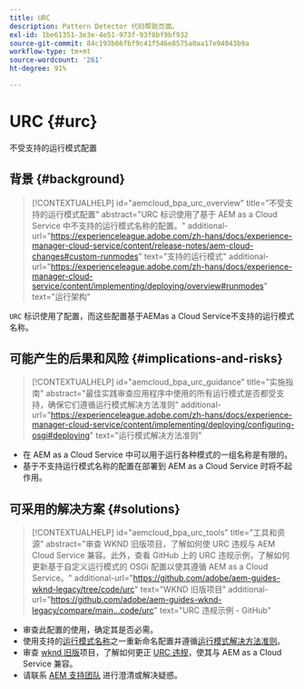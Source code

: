 ```yaml
---
title: URC
description: Pattern Detector 代码帮助页面。
exl-id: 1be61351-3e3e-4e51-973f-93f8bf9bf932
source-git-commit: 84c193b66fbf9c41f546e8575a0aa17e94043b9a
workflow-type: tm+mt
source-wordcount: '261'
ht-degree: 91%

---
```


# URC {#urc}

不受支持的运行模式配置

## 背景 {#background}

>[!CONTEXTUALHELP]
>id="aemcloud_bpa_urc_overview"
>title="不受支持的运行模式配置"
>abstract="URC 标识使用了基于 AEM as a Cloud Service 中不支持的运行模式名称的配置。"
>additional-url="https://experienceleague.adobe.com/zh-hans/docs/experience-manager-cloud-service/content/release-notes/aem-cloud-changes#custom-runmodes" text="支持的运行模式"
>additional-url="https://experienceleague.adobe.com/zh-hans/docs/experience-manager-cloud-service/content/implementing/deploying/overview#runmodes" text="运行架构"

`URC`  标识使用了配置，而这些配置基于AEMas a Cloud Service不支持的运行模式名称。

## 可能产生的后果和风险 {#implications-and-risks}

>[!CONTEXTUALHELP]
>id="aemcloud_bpa_urc_guidance"
>title="实施指南"
>abstract="最佳实践审查应用程序中使用的所有运行模式是否都受支持，确保它们遵循运行模式解决方法准则"
>additional-url="https://experienceleague.adobe.com/zh-hans/docs/experience-manager-cloud-service/content/implementing/deploying/configuring-osgi#deploying" text="运行模式解决方法准则"

* 在 AEM as a Cloud Service 中可以用于运行各种模式的一组名称是有限的。
* 基于不支持运行模式名称的配置在部署到 AEM as a Cloud Service 时将不起作用。

## 可采用的解决方案 {#solutions}

>[!CONTEXTUALHELP]
>id="aemcloud_bpa_urc_tools"
>title="工具和资源"
>abstract="审查 WKND 旧版项目，了解如何使 URC 违规与 AEM Cloud Service 兼容。此外，查看 GitHub 上的 URC 违规示例，了解如何更新基于自定义运行模式的 OSGi 配置以使其遵循 AEM as a Cloud Service。"
>additional-url="https://github.com/adobe/aem-guides-wknd-legacy/tree/code/urc" text="WKND 旧版项目"
>additional-url="https://github.com/adobe/aem-guides-wknd-legacy/compare/main...code/urc" text="URC 违规示例 - GitHub"

* 审查此配置的使用，确定其是否必需。
* 使用支持的[运行模式名称](https://experienceleague.adobe.com/zh-hans/docs/experience-manager-cloud-service/content/release-notes/aem-cloud-changes#custom-runmodes)之一重新命名配置并遵循[运行模式解决方法准则](https://experienceleague.adobe.com/zh-hans/docs/experience-manager-cloud-service/content/implementing/deploying/configuring-osgi#runmode-resolution)。
* 审查 [wknd 旧版](https://github.com/adobe/aem-guides-wknd-legacy/tree/code/urc)项目，了解如何更正 [URC 违规](https://github.com/adobe/aem-guides-wknd-legacy/compare/main...code/urc)，使其与 AEM as a Cloud Service 兼容。
* 请联系 [AEM 支持团队](https://helpx.adobe.com/cn/enterprise/using/support-for-experience-cloud.html) 进行澄清或解决疑惑。
